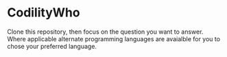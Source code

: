 # CodilityWho

Clone this repository, then focus on the question you want to answer.
<br>Where applicable alternate programming languages are avaialble for you to chose your preferred language.
